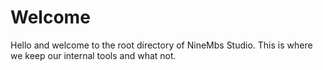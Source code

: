 # Welcome

Hello and welcome to the root directory of NineMbs Studio. This is where we keep
our internal tools and what not.
